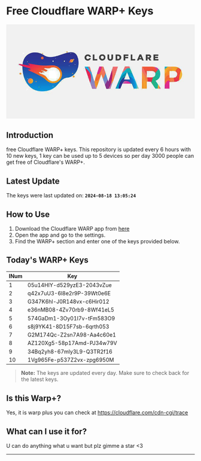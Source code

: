 
# Free Cloudflare WARP+ Keys

![Banner](asset/IMG_20240629_142710_129.jpg)

## Introduction

free Cloudflare WARP+ keys. This repository is updated every 6 hours with 10 new keys, 1 key can be used up to 5 devices so per day 3000 people can get free of Cloudflare's WARP+.

## Latest Update

The keys were last updated on: **`2024-08-18 13:05:24`**

## How to Use

1. Download the Cloudflare WARP app from [here](https://1.1.1.1/)
2. Open the app and go to the settings.
3. Find the WARP+ section and enter one of the keys provided below.

## Today's WARP+ Keys

| INum | Key |
|-------|-----|
| 1     | 05u14HIY-d529yzE3-2043vZue               |
| 2     | q42x7uU3-6l8e2r9P-39Wt0e6E               |
| 3     | G347K6hl-J0R148vx-c6Hir012               |
| 4     | e36nMB08-4Zv70rb9-8Wf41eL5               |
| 5     | 574GaDm1-3Oy01I7v-tFm583O9               |
| 6     | s8j9YK41-8D15F7sb-6qrth053               |
| 7     | G2M174Qc-Z2sn7A98-Aa4c60e1               |
| 8     | AZ120Xg5-58p17Amd-PJ34w79V               |
| 9     | 34Bq2yh8-67mly3L9-Q3TR2f16               |
| 10    | 1Vg965Fe-p537Z2vx-zpg6950M               |


> **Note:** The keys are updated every day. Make sure to check back for the latest keys.

## Is this Warp+?

Yes, it is warp plus you can check at https://cloudflare.com/cdn-cgi/trace

## What can I use it for?
U can do anything what u want but plz gimme a star <3

---
